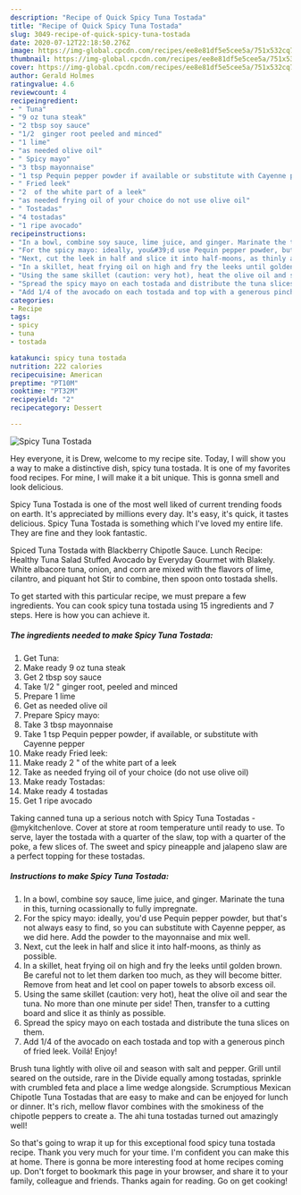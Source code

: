 ```yaml
---
description: "Recipe of Quick Spicy Tuna Tostada"
title: "Recipe of Quick Spicy Tuna Tostada"
slug: 3049-recipe-of-quick-spicy-tuna-tostada
date: 2020-07-12T22:18:50.276Z
image: https://img-global.cpcdn.com/recipes/ee8e81df5e5cee5a/751x532cq70/spicy-tuna-tostada-recipe-main-photo.jpg
thumbnail: https://img-global.cpcdn.com/recipes/ee8e81df5e5cee5a/751x532cq70/spicy-tuna-tostada-recipe-main-photo.jpg
cover: https://img-global.cpcdn.com/recipes/ee8e81df5e5cee5a/751x532cq70/spicy-tuna-tostada-recipe-main-photo.jpg
author: Gerald Holmes
ratingvalue: 4.6
reviewcount: 4
recipeingredient:
- " Tuna"
- "9 oz tuna steak"
- "2 tbsp soy sauce"
- "1/2  ginger root peeled and minced"
- "1 lime"
- "as needed olive oil"
- " Spicy mayo"
- "3 tbsp mayonnaise"
- "1 tsp Pequin pepper powder if available or substitute with Cayenne pepper"
- " Fried leek"
- "2  of the white part of a leek"
- "as needed frying oil of your choice do not use olive oil"
- " Tostadas"
- "4 tostadas"
- "1 ripe avocado"
recipeinstructions:
- "In a bowl, combine soy sauce, lime juice, and ginger. Marinate the tuna in this, turning ocassionally to fully impregnate."
- "For the spicy mayo: ideally, you&#39;d use Pequin pepper powder, but that&#39;s not always easy to find, so you can substitute with Cayenne pepper, as we did here. Add the powder to the mayonnaise and mix well."
- "Next, cut the leek in half and slice it into half-moons, as thinly as possible."
- "In a skillet, heat frying oil on high and fry the leeks until golden brown. Be careful not to let them darken too much, as they will become bitter. Remove from heat and let cool on paper towels to absorb excess oil."
- "Using the same skillet (caution: very hot), heat the olive oil and sear the tuna. No more than one minute per side! Then, transfer to a cutting board and slice it as thinly as possible."
- "Spread the spicy mayo on each tostada and distribute the tuna slices on them."
- "Add 1/4 of the avocado on each tostada and top with a generous pinch of fried leek. Voilá! Enjoy!"
categories:
- Recipe
tags:
- spicy
- tuna
- tostada

katakunci: spicy tuna tostada 
nutrition: 222 calories
recipecuisine: American
preptime: "PT10M"
cooktime: "PT32M"
recipeyield: "2"
recipecategory: Dessert

---
```



![Spicy Tuna Tostada](https://img-global.cpcdn.com/recipes/ee8e81df5e5cee5a/751x532cq70/spicy-tuna-tostada-recipe-main-photo.jpg)

Hey everyone, it is Drew, welcome to my recipe site. Today, I will show you a way to make a distinctive dish, spicy tuna tostada. It is one of my favorites food recipes. For mine, I will make it a bit unique. This is gonna smell and look delicious.

Spicy Tuna Tostada is one of the most well liked of current trending foods on earth. It's appreciated by millions every day. It's easy, it's quick, it tastes delicious. Spicy Tuna Tostada is something which I've loved my entire life. They are fine and they look fantastic.

Spiced Tuna Tostada with Blackberry Chipotle Sauce. Lunch Recipe: Healthy Tuna Salad Stuffed Avocado by Everyday Gourmet with Blakely. White albacore tuna, onion, and corn are mixed with the flavors of lime, cilantro, and piquant hot Stir to combine, then spoon onto tostada shells.


To get started with this particular recipe, we must prepare a few ingredients. You can cook spicy tuna tostada using 15 ingredients and 7 steps. Here is how you can achieve it.

<!--inarticleads1-->

##### The ingredients needed to make Spicy Tuna Tostada:

1. Get  Tuna:
1. Make ready 9 oz tuna steak
1. Get 2 tbsp soy sauce
1. Take 1/2 &#34; ginger root, peeled and minced
1. Prepare 1 lime
1. Get as needed olive oil
1. Prepare  Spicy mayo:
1. Take 3 tbsp mayonnaise
1. Take 1 tsp Pequin pepper powder, if available, or substitute with Cayenne pepper
1. Make ready  Fried leek:
1. Make ready 2 &#34; of the white part of a leek
1. Take as needed frying oil of your choice (do not use olive oil)
1. Make ready  Tostadas:
1. Make ready 4 tostadas
1. Get 1 ripe avocado


Taking canned tuna up a serious notch with Spicy Tuna Tostadas -@mykitchenlove. Cover at store at room temperature until ready to use. To serve, layer the tostada with a quarter of the slaw, top with a quarter of the poke, a few slices of. The sweet and spicy pineapple and jalapeno slaw are a perfect topping for these tostadas. 

<!--inarticleads2-->

##### Instructions to make Spicy Tuna Tostada:

1. In a bowl, combine soy sauce, lime juice, and ginger. Marinate the tuna in this, turning ocassionally to fully impregnate.
1. For the spicy mayo: ideally, you&#39;d use Pequin pepper powder, but that&#39;s not always easy to find, so you can substitute with Cayenne pepper, as we did here. Add the powder to the mayonnaise and mix well.
1. Next, cut the leek in half and slice it into half-moons, as thinly as possible.
1. In a skillet, heat frying oil on high and fry the leeks until golden brown. Be careful not to let them darken too much, as they will become bitter. Remove from heat and let cool on paper towels to absorb excess oil.
1. Using the same skillet (caution: very hot), heat the olive oil and sear the tuna. No more than one minute per side! Then, transfer to a cutting board and slice it as thinly as possible.
1. Spread the spicy mayo on each tostada and distribute the tuna slices on them.
1. Add 1/4 of the avocado on each tostada and top with a generous pinch of fried leek. Voilá! Enjoy!


Brush tuna lightly with olive oil and season with salt and pepper. Grill until seared on the outside, rare in the Divide equally among tostadas, sprinkle with crumbled feta and place a lime wedge alongside. Scrumptious Mexican Chipotle Tuna Tostadas that are easy to make and can be enjoyed for lunch or dinner. It&#39;s rich, mellow flavor combines with the smokiness of the chipotle peppers to create a. The ahi tuna tostadas turned out amazingly well! 

So that's going to wrap it up for this exceptional food spicy tuna tostada recipe. Thank you very much for your time. I'm confident you can make this at home. There is gonna be more interesting food at home recipes coming up. Don't forget to bookmark this page in your browser, and share it to your family, colleague and friends. Thanks again for reading. Go on get cooking!
